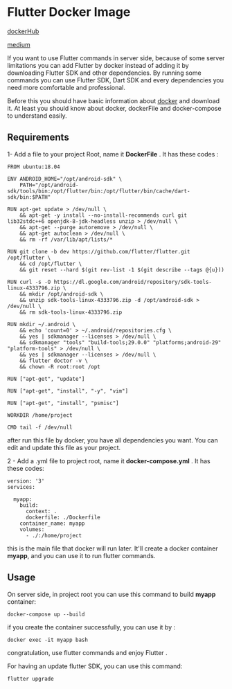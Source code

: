 # Flutter Docker Image

[dockerHub](https://hub.docker.com/repository/docker/mahdigharooni/flutter)


[medium](https://medium.com/@mmahdi.gjafari69/setup-flutter-by-docker-without-using-ide-aed6c8b0db70)


If you want to use Flutter commands in server side, because of some server limitations you can add Flutter by docker instead of adding it by downloading Flutter SDK and other dependencies. By running some commands you can use Flutter SDK, Dart SDK and every dependencies you need more comfortable and professional.

Before this you should have basic information about [docker](https://docs.docker.com/) and download it. At least you should know about docker, dockerFile and docker-compose to understand easily.  

## Requirements

1- Add a file to your project Root, name it **DockerFile** .  It has these codes : 

```
FROM ubuntu:18.04

ENV ANDROID_HOME="/opt/android-sdk" \
    PATH="/opt/android-sdk/tools/bin:/opt/flutter/bin:/opt/flutter/bin/cache/dart-sdk/bin:$PATH"

RUN apt-get update > /dev/null \
    && apt-get -y install --no-install-recommends curl git lib32stdc++6 openjdk-8-jdk-headless unzip > /dev/null \
    && apt-get --purge autoremove > /dev/null \
    && apt-get autoclean > /dev/null \
    && rm -rf /var/lib/apt/lists/*

RUN git clone -b dev https://github.com/flutter/flutter.git /opt/flutter \
    && cd /opt/flutter \
    && git reset --hard $(git rev-list -1 $(git describe --tags @{u}))

RUN curl -s -O https://dl.google.com/android/repository/sdk-tools-linux-4333796.zip \
    && mkdir /opt/android-sdk \
    && unzip sdk-tools-linux-4333796.zip -d /opt/android-sdk > /dev/null \
    && rm sdk-tools-linux-4333796.zip

RUN mkdir ~/.android \
    && echo 'count=0' > ~/.android/repositories.cfg \
    && yes | sdkmanager --licenses > /dev/null \
    && sdkmanager "tools" "build-tools;29.0.0" "platforms;android-29" "platform-tools" > /dev/null \
    && yes | sdkmanager --licenses > /dev/null \
    && flutter doctor -v \
    && chown -R root:root /opt

RUN ["apt-get", "update"]

RUN ["apt-get", "install", "-y", "vim"]

RUN ["apt-get", "install", "psmisc"]

WORKDIR /home/project

CMD tail -f /dev/null

```

after  run this file by docker, you have all dependencies you want. You can edit and update this file as your project. 


 2 - Add a .yml file to project root, name it **docker-compose.yml** . It has these codes: 

```
version: '3'
services:

  myapp:
    build:
      context: .
      dockerfile: ./Dockerfile
    container_name: myapp
    volumes:
      - ./:/home/project
```


this is the main file that docker will run  later. It'll create a docker container **myapp**, and you can use it to run flutter commands. 


## Usage

On server side, in project root you can use this command to build **myapp** container:

```
docker-compose up --build
```

if you create the container successfully, you can use it by : 

```
docker exec -it myapp bash
```

congratulation,  use flutter commands and enjoy Flutter . 

For having an update flutter SDK, you can use this command:

```
flutter upgrade
```

